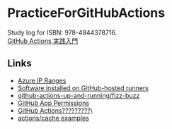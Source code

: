 # PracticeForGitHubActions
Study log for ISBN: 978-4844378716.  
[GitHub Actions 実践入門](https://nextpublishing.jp/book/11908.html)

## Links
* [Azure IP Ranges](https://www.microsoft.com/en-us/download/details.aspx?id=56519)
* [Software installed on GitHub-hosted runners](https://docs.github.com/en/actions/reference/software-installed-on-github-hosted-runners)
* [github-actions-up-and-running/fizz-buzz](https://github.com/github-actions-up-and-running/fizz-buzz)
* [GitHub App Permissions](https://developer.github.com/v3/apps/permissions/)
* [GitHub Actions?????????](https://docs.github.com/ja/actions/reference/workflow-syntax-for-github-actions#jobsjob_idstepsuses)\
* [actions/cache examples](https://github.com/actions/cache/blob/main/examples.md)